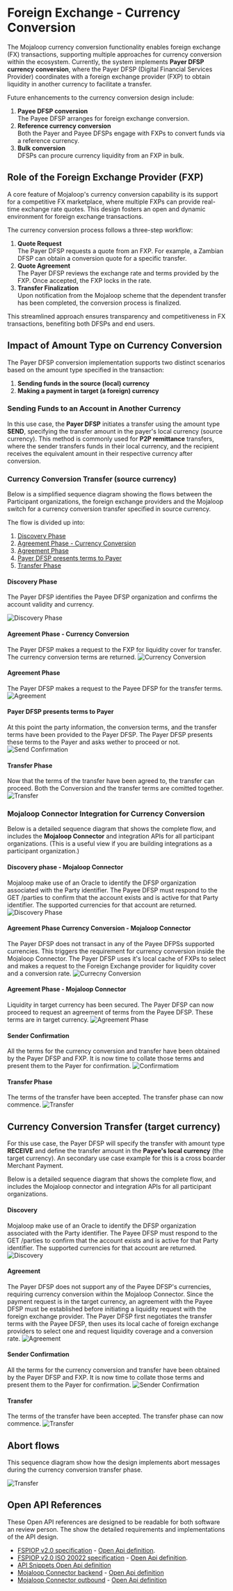 # Foreign Exchange - Currency Conversion

The Mojaloop currency conversion functionality enables foreign exchange (FX) transactions, supporting multiple approaches for currency conversion within the ecosystem. Currently, the system implements **Payer DFSP currency conversion**, where the Payer DFSP (Digital Financial Services Provider) coordinates with a foreign exchange provider (FXP) to obtain liquidity in another currency to facilitate a transfer.

Future enhancements to the currency conversion design include:
1. **Payee DFSP conversion**<br> The Payee DFSP arranges for foreign exchange conversion.
1. **Reference currency conversion**<br> Both the Payer and Payee DFSPs engage with FXPs to convert funds via a reference currency.
1. **Bulk conversion**<br> DFSPs can procure currency liquidity from an FXP in bulk.

## Role of the Foreign Exchange Provider (FXP)

A core feature of Mojaloop's currency conversion capability is its support for a competitive FX marketplace, where multiple FXPs can provide real-time exchange rate quotes. This design fosters an open and dynamic environment for foreign exchange transactions.

The currency conversion process follows a three-step workflow:
1. **Quote Request**<br> The Payer DFSP requests a quote from an FXP. For example, a Zambian DFSP can obtain a conversion quote for a specific transfer.
1. **Quote Agreement**<br> The Payer DFSP reviews the exchange rate and terms provided by the FXP. Once accepted, the FXP locks in the rate.
1. **Transfer Finalization**<br> Upon notification from the Mojaloop scheme that the dependent transfer has been completed, the conversion process is finalized.

This streamlined approach ensures transparency and competitiveness in FX transactions, benefiting both DFSPs and end users.

## Impact of Amount Type on Currency Conversion

The Payer DFSP conversion implementation supports two distinct scenarios based on the amount type specified in the transaction:
1. **Sending funds in the source (local) currency**
1. **Making a payment in target (a foreign) currency**

### Sending Funds to an Account in Another Currency
In this use case, the **Payer DFSP** initiates a transfer using the amount type **SEND**, specifying the transfer amount in the payer's local currency (source currency). This method is commonly used for **P2P remittance** transfers, where the sender transfers funds in their local currency, and the recipient receives the equivalent amount in their respective currency after conversion.

### Currency Conversion Transfer (source currency)
Below is a simplified sequence diagram showing the flows between the Participant organizations, the foreign exchange providers and the Mojaloop switch for a currency conversion transfer specified in source currency. 

The flow is divided up into:
1. [Discovery Phase](#discovery-phase)
1. [Agreement Phase - Currency Conversion](#agreement-phase---currency-conversion)
1. [Agreement Phase](#agreement-phase)
1. [Payer DFSP presents terms to Payer](#payer-dfsp-presents-terms-to-payer)
1. [Transfer Phase](#transfer-phase)

#### Discovery Phase
The Payer DFSP identifies the Payee DFSP organization and confirms the account validity and currency.

![Discovery Phase](./Payer_SEND_Discovery.svg)

#### Agreement Phase - Currency Conversion
The Payer DFSP makes a request to the FXP for liquidity cover for transfer. The currency conversion terms are returned.
![Currency Conversion](./PAYER_SEND_CurrencyConversion.svg)

#### Agreement Phase 
The Payer DFSP makes a request to the Payee DFSP for the transfer terms.
![Agreement](./PAYER_SEND_Agreement.svg)

#### Payer DFSP presents terms to Payer
At this point the party information, the conversion terms, and the transfer terms have been provided to the Payer DFSP. The Payer DFSP presents these terms to the Payer and asks wether to proceed or not.
![Send Confirmation](./PAYER_SEND_Confirmation.svg)

#### Transfer Phase
Now that the terms of the transfer have been agreed to, the transfer can proceed.
Both the Conversion and the transfer terms are comitted together.
![Transfer](./PAYER_SEND_Transfer.svg)


### Mojaloop Connector Integration for Currency Conversion

Below is a detailed sequence diagram that shows the complete flow, and includes the **Mojaloop Connector** and integration APIs for all participant organizations. (This is a useful view if you are building integrations as a participant organization.)

#### Discovery phase - Mojaloop Connector
Mojaloop make use of an Oracle to identify the DFSP organization associated with the Party identifier. The Payee DFSP must respond to the GET /parties to confirm that the account exists and is active for that Party identifier. The supported currencies for that account are returned.
![Discovery Phase](./FXAPI_Discovery.svg)


#### Agreement Phase Currency Conversion - Mojaloop Connector
The Payer DFSP does not transact in any of the Payee DFPSs supported currencies. This triggers the requirement for currency conversion inside the Mojaloop Connector. The Payer DFSP uses it's local cache of FXPs to select and makes a request to the Foreign Exchange provider for liquidity cover and a conversion rate.
![Currecny Conversion](./FXAPI_Payer_CurrencyConversion.svg)

#### Agreement Phase - Mojaloop Connector
Liquidity in target currency has been secured. The Payer DFSP can now proceed to request an agreement of terms from the Payee DFSP. These terms are in target currency.
![Agreement Phase](./FXAPI_Payer_Agreement.svg)

#### Sender Confirmation
All the terms for the currency conversion and transfer have been obtained by the Payer DFSP and FXP. It is now time to collate those terms and present them to the Payer for confirmation.
![Confirmatiom](./FXAPI_Payer_SenderConfirmation.svg)

#### Transfer Phase
The terms of the transfer have been accepted. The transfer phase can now commence. 
![Transfer](./FXAPI_Payer_Transfer.svg)

## Currency Conversion Transfer (target currency)
For this use case, the Payer DFSP will specify the transfer with amount type **RECEIVE** and define the transfer amount in the **Payee's local currency** (the target currency).
An secondary use case example for this is a cross boarder Merchant Payment.

Below is a detailed sequence diagram that shows the complete flow, and includes the Mojaloop connector and integration APIs for all participant organizations.

#### Discovery 
Mojaloop make use of an Oracle to identify the DFSP organization associated with the Party identifier. The Payee DFSP must respond to the GET /parties to confirm that the account exists and is active for that Party identifier. The supported currencies for that account are returned.
![Discovery](./FXAPI_Payer_Receive_Discovery.svg)


#### Agreement
The Payer DFSP does not support any of the Payee DFSP's currencies, requiring currency conversion within the Mojaloop Connector. Since the payment request is in the target currency, an agreement with the Payee DFSP must be established before initiating a liquidity request with the foreign exchange provider. The Payer DFSP first negotiates the transfer terms with the Payee DFSP, then uses its local cache of foreign exchange providers to select one and request liquidity coverage and a conversion rate.
![Agreement](./FXAPI_Payer_Receive_Agreement.svg)

#### Sender Confirmation
All the terms for the currency conversion and transfer have been obtained by the Payer DFSP and FXP. It is now time to collate those terms and present them to the Payer for confirmation.
![Sender Confirmation](./FXAPI_Payer_Receive_SenderConfirmation.svg)

#### Transfer 
The terms of the transfer have been accepted. The transfer phase can now commence. 
![Transfer](./FXAPI_Payer_Receive_TransferPhase.svg)


## Abort flows
This sequence diagram show how the design implements abort messages during the currency conversion transfer phase.

![Transfer](./Payer_SEND_ABORT_TransferPhase.svg)

## Open API References
These Open API references are designed to be readable for both software an review person. The show the detailed requirements and implementations of the API design.

- [FSPIOP v2.0 specification](https://mojaloop.github.io/api-snippets/?urls.primaryName=v2.0) - [Open Api definition](https://github.com/mojaloop/mojaloop-specification/blob/master/fspiop-api/documents/v2.0-document-set/fspiop-v2.0-openapi3-implementation-draft.yaml).
- [FSPIOP v2.0 ISO 20022 specification](https://mojaloop.github.io/api-snippets/?urls.primaryName=v2.0_ISO20022) - [Open Api definition](https://github.com/mojaloop/api-snippets/blob/main/docs/fspiop-rest-v2.0-ISO20022-openapi3-snippets.yaml).
- [API Snippets Open Api definition](https://github.com/mojaloop/api-snippets/blob/main/docs/fspiop-rest-v2.0-openapi3-snippets.yaml)
- [Mojaloop Connector backend](https://mojaloop.github.io/api-snippets/?urls.primaryName=SDK%20Backend%20v2.1.0) - [Open Api definition](https://github.com/mojaloop/api-snippets/blob/main/docs/sdk-scheme-adapter-backend-v2_1_0-openapi3-snippets.yaml)
- [Mojaloop Connector outbound](https://mojaloop.github.io/api-snippets/?urls.primaryName=SDK%20Outbound%20v2.1.0) - [Open Api definition](https://github.com/mojaloop/api-snippets/blob/main/docs/sdk-scheme-adapter-outbound-v2_1_0-openapi3-snippets.yaml)
